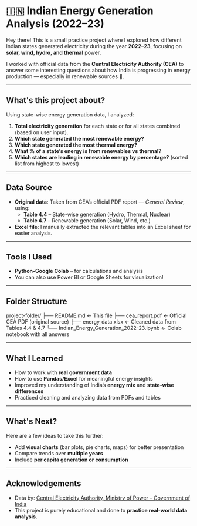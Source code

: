 # 🇮🇳 Indian Energy Generation Analysis (2022–23)

Hey there!
This is a small practice project where I explored how different Indian states generated electricity during the year **2022–23**, focusing on **solar, wind, hydro, and thermal** power.

I worked with official data from the **Central Electricity Authority (CEA)** to answer some interesting questions about how India is progressing in energy production — especially in renewable sources 🌱.

---

## What's this project about?

Using state-wise energy generation data, I analyzed:

1. **Total electricity generation** for each state or for all states combined (based on user input).
2. **Which state generated the most renewable energy?**
3. **Which state generated the most thermal energy?**
4. **What % of a state’s energy is from renewables vs thermal?**
5. **Which states are leading in renewable energy by percentage?** (sorted list from highest to lowest)

---

## Data Source

- **Original data**: Taken from CEA’s official PDF report — *General Review*, using:
  - **Table 4.4** – State-wise generation (Hydro, Thermal, Nuclear)
  - **Table 4.7** – Renewable generation (Solar, Wind, etc.)
- **Excel file**: I manually extracted the relevant tables into an Excel sheet for easier analysis.

---

## Tools I Used

- **Python-Google Colab**  – for calculations and analysis  
- You can also use Power BI or Google Sheets for visualization!

---

## Folder Structure
project-folder/
├── README.md ← This file
├── cea_report.pdf ← Official CEA PDF (original source)
├── energy_data.xlsx ← Cleaned data from Tables 4.4 & 4.7
└── Indian_Energy_Generation_2022-23.ipynb ← Colab notebook with all answers

---

## What I Learned

- How to work with **real government data**
- How to use **Pandas/Excel** for meaningful energy insights
- Improved my understanding of India’s **energy mix** and **state-wise differences**
- Practiced cleaning and analyzing data from PDFs and tables

---

## What's Next?

Here are a few ideas to take this further:
- Add **visual charts** (bar plots, pie charts, maps) for better presentation
- Compare trends over **multiple years**
- Include **per capita generation or consumption**

---

## Acknowledgements

- Data by: [Central Electricity Authority, Ministry of Power – Government of India](https://cea.nic.in)
- This project is purely educational and done to **practice real-world data analysis**.
